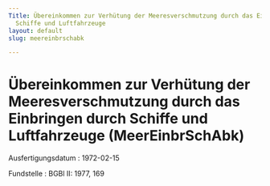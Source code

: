 ```yaml
---
Title: Übereinkommen zur Verhütung der Meeresverschmutzung durch das Einbringen durch
  Schiffe und Luftfahrzeuge
layout: default
slug: meereinbrschabk

---
```


# Übereinkommen zur Verhütung der Meeresverschmutzung durch das Einbringen durch Schiffe und Luftfahrzeuge (MeerEinbrSchAbk)

Ausfertigungsdatum
:   1972-02-15

Fundstelle
:   BGBl II: 1977, 169

